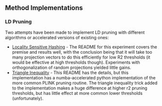 ## Method Implementations

### LD Pruning

Two attempts have been made to implement LD pruning with different algorithms or accelerated versions of existing ones:  

- [Locality Sensitive Hashing](ld_prune/lsh/README.md) - The README for this experiment covers the premise and results well, with the conclusion being that it will take too many projection vectors to do this efficiently for low R2 thresholds (it would be effective at high thresholds though).  Experiments with orthogonalization of random projections yielded little gains.
- [Triangle Inequality](ld_prune/tild/README.md) - This README has the details, but this implementation has a numba-accelerated python implementation of the more common PLINK pruning routine.  The triangle inequality trick added to the implementation makes a huge difference at higher r2 pruning thresholds, but has little effect at more common lower thresholds (unfortunately).
